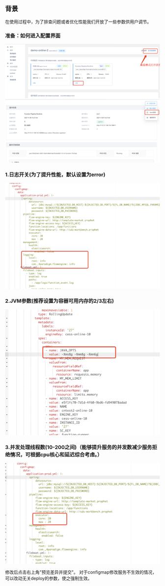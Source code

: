 ## 背景
在使用过程中，为了排查问题或者优化性能我们开放了一些参数供用户调节。
### 准备：如何进入配置界面
![abc](./images/adjust_pipeline_args.png)
![image.png](./images/adjust_pipeline_args_1.png)
### 1.日志开关(为了提升性能，默认设置为error)
![image.png](./images/pipeline_log.png)
### 2.JVM参数(推荐设置为容器可用内存的2/3左右)
![image.png](./images/pipeline_jvm.png)
### 3.并发处理线程数(10-200之间)（能够提升服务的并发数减少服务拒绝情况，可根据cpu核心和延迟综合考虑。）
![image.png](./images/thread_count.png)

修改后点击右上角"预览差异并提交"。
对于configmap修改服务不生效的情况，可以改动无关deploy的参数，使之强制生效。
